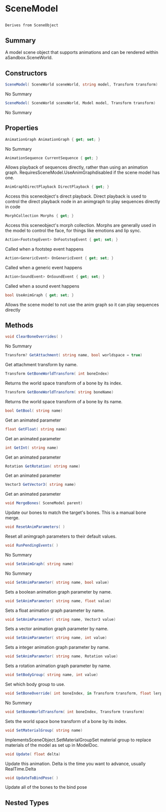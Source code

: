 # SceneModel

## 
```c#
Derives from SceneObject
```

## Summary

A model scene object that supports animations and can be rendered within aSandbox.SceneWorld.
## Constructors

```c#
SceneModel( SceneWorld sceneWorld, string model, Transform transform) 
```
No Summary
```c#
SceneModel( SceneWorld sceneWorld, Model model, Transform transform) 
```
No Summary
## Properties

```c#
AnimationGraph AnimationGraph { get; set; } 
```
No Summary
```c#
AnimationSequence CurrentSequence { get; } 
```
Allows playback of sequences directly, rather than using an animation graph.
RequiresSceneModel.UseAnimGraphdisabled if the scene model has one.
```c#
AnimGraphDirectPlayback DirectPlayback { get; } 
```
Access this sceneobject's direct playback. Direct playback is used to control the direct playback node in an animgraph
to play sequences directly in code
```c#
MorphCollection Morphs { get; } 
```
Access this sceneobject's morph collection. Morphs are generally used in the model to control
the face, for things like emotions and lip sync.
```c#
Action<FootstepEvent> OnFootstepEvent { get; set; } 
```
Called when a footstep event happens
```c#
Action<GenericEvent> OnGenericEvent { get; set; } 
```
Called when a generic event happens
```c#
Action<SoundEvent> OnSoundEvent { get; set; } 
```
Called when a sound event happens
```c#
bool UseAnimGraph { get; set; } 
```
Allows the scene model to not use the anim graph so it can play sequences directly
## Methods

```c#
void ClearBoneOverrides( ) 
```
No Summary
```c#
Transform? GetAttachment( string name, bool worldspace = true) 
```
Get attachment transform by name.
```c#
Transform GetBoneWorldTransform( int boneIndex) 
```
Returns the world space transform of a bone by its index.
```c#
Transform GetBoneWorldTransform( string boneName) 
```
Returns the world space transform of a bone by its name.
```c#
bool GetBool( string name) 
```
Get an animated parameter
```c#
float GetFloat( string name) 
```
Get an animated parameter
```c#
int GetInt( string name) 
```
Get an animated parameter
```c#
Rotation GetRotation( string name) 
```
Get an animated parameter
```c#
Vector3 GetVector3( string name) 
```
Get an animated parameter
```c#
void MergeBones( SceneModel parent) 
```
Update our bones to match the target's bones. This is a manual bone merge.
```c#
void ResetAnimParameters( ) 
```
Reset all animgraph parameters to their default values.
```c#
void RunPendingEvents( ) 
```
No Summary
```c#
void SetAnimGraph( string name) 
```
No Summary
```c#
void SetAnimParameter( string name, bool value) 
```
Sets a boolean animation graph parameter by name.
```c#
void SetAnimParameter( string name, float value) 
```
Sets a float animation graph parameter by name.
```c#
void SetAnimParameter( string name, Vector3 value) 
```
Sets a vector animation graph parameter by name.
```c#
void SetAnimParameter( string name, int value) 
```
Sets a integer animation graph parameter by name.
```c#
void SetAnimParameter( string name, Rotation value) 
```
Sets a rotation animation graph parameter by name.
```c#
void SetBodyGroup( string name, int value) 
```
Set which body group to use.
```c#
void SetBoneOverride( int boneIndex, in Transform transform, float lerp = 1) 
```
No Summary
```c#
void SetBoneWorldTransform( int boneIndex, Transform transform) 
```
Sets the world space bone transform of a bone by its index.
```c#
void SetMaterialGroup( string name) 
```
ImplementsSceneObject.SetMaterialGroupSet material group to replace materials of the model as set up in ModelDoc.
```c#
void Update( float delta) 
```
Update this animation. Delta is the time you want to advance, usually RealTime.Delta
```c#
void UpdateToBindPose( ) 
```
Update all of the bones to the bind pose
## Nested Types

